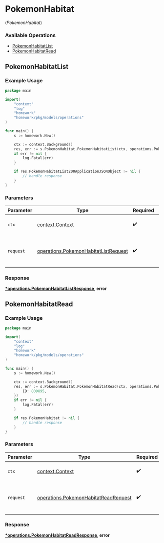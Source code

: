 # PokemonHabitat
(*PokemonHabitat*)

### Available Operations

* [PokemonHabitatList](#pokemonhabitatlist)
* [PokemonHabitatRead](#pokemonhabitatread)

## PokemonHabitatList

### Example Usage

```go
package main

import(
	"context"
	"log"
	"homework"
	"homework/pkg/models/operations"
)

func main() {
    s := homework.New()

    ctx := context.Background()
    res, err := s.PokemonHabitat.PokemonHabitatList(ctx, operations.PokemonHabitatListRequest{})
    if err != nil {
        log.Fatal(err)
    }

    if res.PokemonHabitatList200ApplicationJSONObject != nil {
        // handle response
    }
}
```

### Parameters

| Parameter                                                                                    | Type                                                                                         | Required                                                                                     | Description                                                                                  |
| -------------------------------------------------------------------------------------------- | -------------------------------------------------------------------------------------------- | -------------------------------------------------------------------------------------------- | -------------------------------------------------------------------------------------------- |
| `ctx`                                                                                        | [context.Context](https://pkg.go.dev/context#Context)                                        | :heavy_check_mark:                                                                           | The context to use for the request.                                                          |
| `request`                                                                                    | [operations.PokemonHabitatListRequest](../../models/operations/pokemonhabitatlistrequest.md) | :heavy_check_mark:                                                                           | The request object to use for the request.                                                   |


### Response

**[*operations.PokemonHabitatListResponse](../../models/operations/pokemonhabitatlistresponse.md), error**


## PokemonHabitatRead

### Example Usage

```go
package main

import(
	"context"
	"log"
	"homework"
	"homework/pkg/models/operations"
)

func main() {
    s := homework.New()

    ctx := context.Background()
    res, err := s.PokemonHabitat.PokemonHabitatRead(ctx, operations.PokemonHabitatReadRequest{
        ID: 809895,
    })
    if err != nil {
        log.Fatal(err)
    }

    if res.PokemonHabitat != nil {
        // handle response
    }
}
```

### Parameters

| Parameter                                                                                    | Type                                                                                         | Required                                                                                     | Description                                                                                  |
| -------------------------------------------------------------------------------------------- | -------------------------------------------------------------------------------------------- | -------------------------------------------------------------------------------------------- | -------------------------------------------------------------------------------------------- |
| `ctx`                                                                                        | [context.Context](https://pkg.go.dev/context#Context)                                        | :heavy_check_mark:                                                                           | The context to use for the request.                                                          |
| `request`                                                                                    | [operations.PokemonHabitatReadRequest](../../models/operations/pokemonhabitatreadrequest.md) | :heavy_check_mark:                                                                           | The request object to use for the request.                                                   |


### Response

**[*operations.PokemonHabitatReadResponse](../../models/operations/pokemonhabitatreadresponse.md), error**

